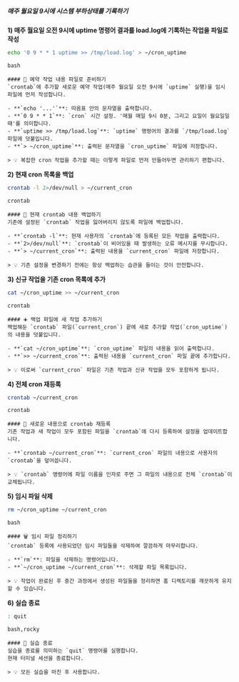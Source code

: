 ##### 매주 월요일 9시에 시스템 부하상태를 기록하기 #####

**1) 매주 월요일 오전 9시에 uptime 명령어 결과를 load.log에 기록하는 작업을 파일로 작성**

```bash
echo '0 9 * * 1 uptime >> /tmp/load.log' > ~/cron_uptime
```

```tech
bash
```

```desc
#### 📝 예약 작업 내용 파일로 준비하기
`crontab`에 추가할 새로운 예약 작업(매주 월요일 오전 9시에 `uptime` 실행)을 임시 파일에 먼저 작성합니다.

- **`echo '...'`**: 따옴표 안의 문자열을 출력합니다.
- **`0 9 * * 1`**: `cron` 시간 설정. '매월 매일 9시 0분, 그리고 요일이 월요일일 때'를 의미합니다.
- **`uptime >> /tmp/load.log`**: `uptime` 명령어의 결과를 `/tmp/load.log` 파일에 덧붙입니다.
- **`> ~/cron_uptime`**: 출력된 문자열을 `cron_uptime` 파일에 저장합니다.

> 💡 복잡한 cron 작업을 추가할 때는 이렇게 파일로 먼저 만들어두면 관리하기 편합니다.
```

**2) 현재 cron 목록을 백업**

```bash
crontab -l 2>/dev/null > ~/current_cron
```

```tech
crontab
```

```desc
#### 💾 현재 crontab 내용 백업하기
기존에 설정된 `crontab` 작업을 잃어버리지 않도록 파일에 백업합니다.

- **`crontab -l`**: 현재 사용자의 `crontab`에 등록된 모든 작업을 출력합니다.
- **`2>/dev/null`**: `crontab`이 비어있을 때 발생하는 오류 메시지를 무시합니다.
- **`> ~/current_cron`**: 출력된 내용을 `current_cron` 파일에 저장합니다.

> 💡 기존 설정을 변경하기 전에는 항상 백업하는 습관을 들이는 것이 안전합니다.
```

**3) 신규 작업을 기존 cron 목록에 추가**

```bash
cat ~/cron_uptime >> ~/current_cron
```

```tech
crontab
```

```desc
#### ➕ 백업 파일에 새 작업 추가하기
백업해둔 `crontab` 파일(`current_cron`) 끝에 새로 추가할 작업(`cron_uptime`)의 내용을 덧붙입니다.

- **`cat ~/cron_uptime`**: `cron_uptime` 파일의 내용을 읽어 출력합니다.
- **`>> ~/current_cron`**: 출력된 내용을 `current_cron` 파일 끝에 추가합니다.

> 💡 이로써 `current_cron` 파일은 기존 작업과 신규 작업을 모두 포함하게 됩니다.
```

**4) 전체 cron 재등록**

```bash
crontab ~/current_cron
```

```tech
crontab
```

```desc
#### 🔄 새로운 내용으로 crontab 재등록
기존 작업과 새 작업이 모두 포함된 파일을 `crontab`에 다시 등록하여 설정을 업데이트합니다.

- **`crontab ~/current_cron`**: `current_cron` 파일의 내용으로 사용자의 `crontab`을 덮어씁니다.

> 💡 `crontab` 명령어에 파일 이름을 인자로 주면 그 파일의 내용으로 전체 `crontab`이 교체됩니다.
```

**5) 임시 파일 삭제**

```bash
rm ~/cron_uptime ~/current_cron
```

```tech
bash
```

```desc
#### 🗑 임시 파일 정리하기
`crontab` 등록에 사용되었던 임시 파일들을 삭제하여 깔끔하게 마무리합니다.

- **`rm`**: 파일을 삭제하는 명령어입니다.
- **`~/cron_uptime ~/current_cron`**: 삭제할 파일 목록입니다.

> 💡 작업이 완료된 후 중간 과정에서 생성된 파일들을 정리하면 홈 디렉토리를 깨끗하게 유지할 수 있습니다.
```

**6) 실습 종료**

```bash
: quit
```

```tech
bash,rocky
```

```desc
#### 👋 실습 종료
실습을 종료를 의미하는 `quit` 명령어를 실행합니다.
현재 터미널 세션을 종료합니다.

> 💡 모든 실습을 마친 후 사용합니다.
```